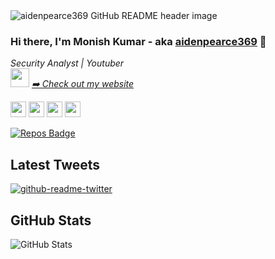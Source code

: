 <img src="https://raw.githubusercontent.com/AidenPearce369/AidenPearce369/main/header.jpg" alt="aidenpearce369 GitHub README header image">



### Hi there, I'm Monish Kumar - aka [aidenpearce369](https://aidenpearce369.github.io) 👋


<p><em>Security Analyst | Youtuber<br>
 <img src="https://media.giphy.com/media/WUlplcMpOCEmTGBtBW/giphy.gif" width="30"> <a href="https://aidenpearce369.github.io">➡️ Check out my website</a>
</em></p>


<p><a href="https://www.twitter.com/aidenpearce369"><img src="https://img.shields.io/badge/twitter-%231DA1F2.svg?&style=for-the-badge&logo=twitter&logoColor=white" height=25></a> <a href="https://www.linkedin.com/in/aidenmonish"><img src="https://img.shields.io/badge/linkedin-%230077B5.svg?&style=for-the-badge&logo=linkedin&logoColor=white" height=25></a> <a href="https://www.github.com/aidenpearce369/"><img src="https://img.shields.io/badge/github-%230A0A0A.svg?&style=for-the-badge&logo=github&logoColor=white" height=25></a> <a href="https://medium.com/@aidenpearce369"><img src="https://img.shields.io/badge/medium-%2312100E.svg?&style=for-the-badge&logo=medium&logoColor=white" height=25></a> </p>


[![Repos Badge](https://badges.pufler.dev/repos/aidenpearce369)](https://badges.pufler.dev)

<h2>Latest Tweets</h2>
<p><a href="https://twitter.com/aidenpearce369"><img src="https://github-readme-twitter.gazf.vercel.app/api?id=aidenpearce369&amp;layout=wide" alt="github-readme-twitter"></a></p>
<h2>GitHub Stats</h2>
<p><img src="https://github-readme-stats.vercel.app/api?username=aidenpearce369&amp;show_icons=true&theme=gotham" alt="GitHub Stats"></p>
